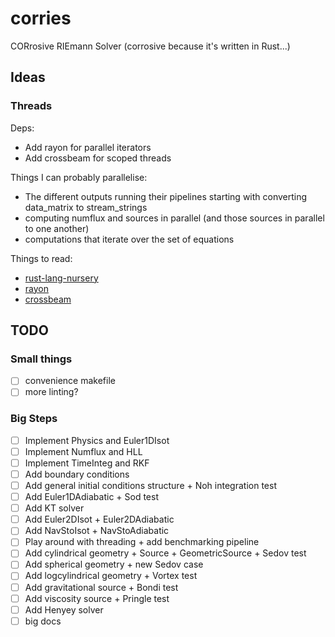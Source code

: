 # corries

CORrosive RIEmann Solver (corrosive because it's written in Rust...)

## Ideas

### Threads

Deps:

- Add rayon for parallel iterators
- Add crossbeam for scoped threads

Things I can probably parallelise:

- The different outputs running their pipelines starting with converting data_matrix to stream_strings
- computing numflux and sources in parallel (and those sources in parallel to one another)
- computations that iterate over the set of equations

Things to read:

- [rust-lang-nursery](https://rust-lang-nursery.github.io/rust-cookbook/concurrency/threads.html)
- [rayon](https://docs.rs/rayon/latest/rayon/)
- [crossbeam](https://docs.rs/crossbeam/latest/crossbeam/)

## TODO

### Small things

- [ ] convenience makefile
- [ ] more linting?

### Big Steps

- [ ] Implement Physics and Euler1DIsot
- [ ] Implement Numflux and HLL
- [ ] Implement TimeInteg and RKF
- [ ] Add boundary conditions
- [ ] Add general initial conditions structure + Noh integration test
- [ ] Add Euler1DAdiabatic + Sod test
- [ ] Add KT solver
- [ ] Add Euler2DIsot + Euler2DAdiabatic
- [ ] Add NavStoIsot + NavStoAdiabatic
- [ ] Play around with threading + add benchmarking pipeline
- [ ] Add cylindrical geometry + Source + GeometricSource + Sedov test
- [ ] Add spherical geometry + new Sedov case
- [ ] Add logcylindrical geometry + Vortex test
- [ ] Add gravitational source + Bondi test
- [ ] Add viscosity source + Pringle test
- [ ] Add Henyey solver
- [ ] big docs
